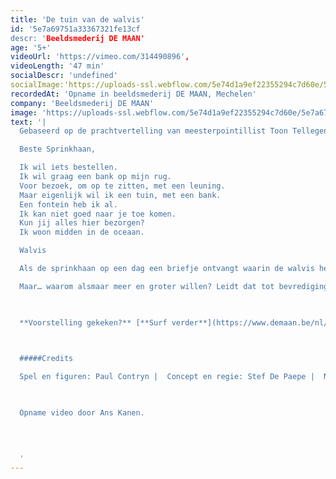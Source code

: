 ```yaml
---
title: 'De tuin van de walvis'
id: '5e7a69751a33367321fe13cf
descr: 'Beeldsmederij DE MAAN'
age: '5+'
videoUrl: 'https://vimeo.com/314490896',
videoLength: '47 min'
socialDescr: 'undefined'
socialImage:'https://uploads-ssl.webflow.com/5e74d1a9ef22355294c7d60e/5e7a676c48cd339f38046bfe_Deman_De%20tuin%20van%20de%20walvis_DiegoFranssens.jpg'
recordedAt: 'Opname in beeldsmederij DE MAAN, Mechelen'
company: 'Beeldsmederij DE MAAN'
image: 'https://uploads-ssl.webflow.com/5e74d1a9ef22355294c7d60e/5e7a676c48cd339f38046bfe_Deman_De%20tuin%20van%20de%20walvis_DiegoFranssens.jpg'
text: '|
  Gebaseerd op de prachtvertelling van meesterpointillist Toon Tellegen, bekroond met de Zilveren Griffel 2016. Over een walvis die een tuin op zijn rug wil. Tot het zover is.

  Beste Sprinkhaan,

  Ik wil iets bestellen.
  Ik wil graag een bank op mijn rug.
  Voor bezoek, om op te zitten, met een leuning.
  Maar eigenlijk wil ik een tuin, met een bank.
  Een fontein heb ik al.
  Ik kan niet goed naar je toe komen.
  Kun jij alles hier bezorgen?
  Ik woon midden in de oceaan.                            

  Walvis

  Als de sprinkhaan op een dag een briefje ontvangt waarin de walvis hem vraagt om een tuin, verzamelt hij alles wat hij daarvoor nodig heeft. Hij laadt het in een boot en gaat op weg.

  Maar… waarom alsmaar meer en groter willen? Leidt dat tot bevrediging? Tot het grote geluk? In deze allegorische vertelling wordt ons consumptiegedrag op een minzame manier onder de loep genomen. Toon Tellegen naar de hand van Stef De Paepe. Tot leven gebracht door beeldduivel-doet-al Paul Contryn en de stemmen van topacteurs als Tom Van Dyck, Ini Massez en Stefaan Degand, ondergedompeld in de soundscape van Pepijn Caudron zodat je verbeelding helemaal op hol slaat.

  ‍

  **Voorstelling gekeken?** [**Surf verder**](https://www.demaan.be/nl/cinemawalvis_tuinatelier) **voor nog meer plezier met het inspiratieplatform van beeldsmederij DE MAAN en creëer thuis je eigen fascinerend TUINATELIER!**

  

  #####Credits

  Spel en figuren: Paul Contryn |  Concept en regie: Stef De Paepe |  Naar: Toon Tellegen (Querido) |  Kostuumadvies: Katinka Heremans |  Soundscape: Pepijn Caudron |  Vorm: Stef De Paepe, Paul Contryn en Stéphane Vloebergh | Met de stemmen van: Tom Van Dyck, Ini Massez, Stefaan Degand, Günther Lesage, Esther Lybeert, Pepijn Caudron, Stef De Paepe en Paul Contryn | Zang: Stefaan Degand, Esther Lybeert

  ‍

  Opname video door Ans Kanen.

  
  

  ‍'
---
```

